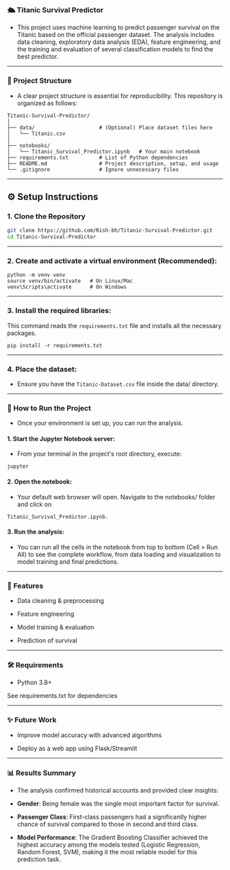 ### 🛳️ Titanic Survival Predictor

- This project uses machine learning to predict passenger survival on the Titanic based on the official passenger dataset. The analysis includes data cleaning, exploratory data analysis (EDA), feature engineering, and the training and evaluation of several classification models to find the best predictor.

---
### 📂 Project Structure

- A clear project structure is essential for reproducibility. This repository is organized as follows:
```
Titanic-Survival-Predictor/
│
├── data/                     # (Optional) Place dataset files here
│   └── Titanic.csv
│
├── notebooks/
│   └── Titanic_Survival_Predictor.ipynb   # Your main notebook
├── requirements.txt          # List of Python dependencies
├── README.md                 # Project description, setup, and usage
└── .gitignore                # Ignore unnecessary files
```
---
## ⚙️ Setup Instructions

### 1. Clone the Repository
```bash
git clone https://github.com/Rish-bh/Titanic-Survival-Predictor.git
cd Titanic-Survival-Predictor
```

---
### 2. Create and activate a virtual environment (Recommended):
```
python -m venv venv
source venv/bin/activate   # On Linux/Mac
venv\Scripts\activate      # On Windows
```

---
### 3. Install the required libraries:
This command reads the `requirements.txt` file and installs all the necessary packages.
```
pip install -r requirements.txt
```

---
### 4. Place the dataset:
- Ensure you have the `Titanic-Dataset.csv` file inside the data/ directory.

---
### 🚀 How to Run the Project
- Once your environment is set up, you can run the analysis.

#### 1. Start the Jupyter Notebook server:
- From your terminal in the project's root directory, execute:
```
jupyter
```
#### 2. Open the notebook:
- Your default web browser will open. Navigate to the notebooks/ folder and click on
```
Titanic_Survival_Predictor.ipynb.
```
#### 3. Run the analysis:
- You can run all the cells in the notebook from top to bottom (Cell > Run All) to see the complete workflow, from data loading and visualization to model training and final predictions.

---
### 📌 Features

- Data cleaning & preprocessing

- Feature engineering

- Model training & evaluation

- Prediction of survival

---
### 🛠️ Requirements

- Python 3.8+

See requirements.txt for dependencies

---
### ✨ Future Work

- Improve model accuracy with advanced algorithms

- Deploy as a web app using Flask/Streamlit

---
### 📊 Results Summary
- The analysis confirmed historical accounts and provided clear insights:

* **Gender**: Being female was the single most important factor for survival.

* **Passenger Class**: First-class passengers had a significantly higher chance of survival compared to those in second and third class.

* **Model Performance**: The Gradient Boosting Classifier achieved the highest accuracy among the models tested (Logistic Regression, Random Forest, SVM), making it the most reliable model for this prediction task.
